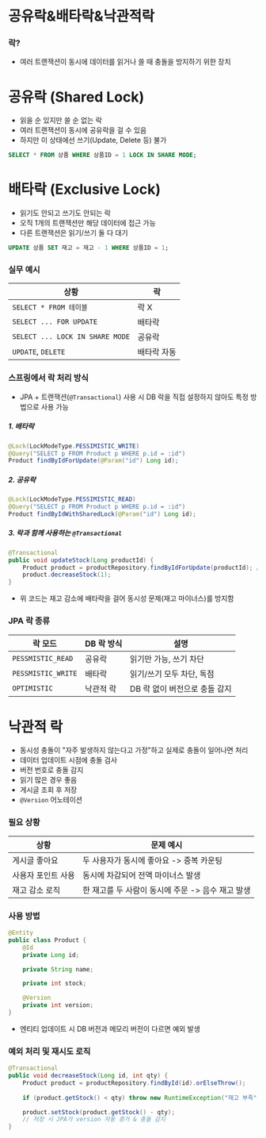 # 공유락&배타락&낙관적락
### 락?
- 여러 트랜잭션이 동시에 데이터를 읽거나 쓸 때 충돌을 방지하기 위한 장치
# 공유락 (Shared Lock)
- 읽을 순 있지만 쓸 순 없는 락
- 여러 트랜잭션이 동시에 공유락을 걸 수 있음
- 하지만 이 상태에선 쓰기(Update, Delete 등) 불가
```SQL
SELECT * FROM 상품 WHERE 상품ID = 1 LOCK IN SHARE MODE;
```
# 배타락 (Exclusive Lock)
- 읽기도 안되고 쓰기도 안되는 락
- 오직 1개의 트랜잭션만 해당 데이터에 접근 가능
- 다른 트랜잭션은 읽기/쓰기 둘 다 대기
```SQL
UPDATE 상품 SET 재고 = 재고 - 1 WHERE 상품ID = 1;
```
### 실무 예시
|상황|락|
|--|--|
|`SELECT * FROM 테이블`|락 X|
|`SELECT ... FOR UPDATE`|배타락|
|`SELECT ... LOCK IN SHARE MODE`|공유락|
|`UPDATE`, `DELETE`| 배타락 자동|
### 스프링에서 락 처리 방식
- JPA + 트랜잭션(`@Transactional`) 사용 시 DB 락을 직접 설정하지 않아도 특정 방법으로 사용 가능
##### 1. 배타락
```Java
@Lock(LockModeType.PESSIMISTIC_WRITE)
@Query("SELECT p FROM Product p WHERE p.id = :id")
Product findByIdForUpdate(@Param("id") Long id);
```
##### 2. 공유락
```Java
@Lock(LockModeType.PESSIMISTIC_READ)
@Query("SELECT p FROM Product p WHERE p.id = :id")
Product findByIdWithSharedLock(@Param("id") Long id);
```
##### 3. 락과 함께 사용하는 `@Transactional`
```Java
@Transactional
public void updateStock(Long productId) {
    Product product = productRepository.findByIdForUpdate(productId); // 배타락
    product.decreaseStock(1);
}
```
- 위 코드는 재고 감소에 배타락을 걸어 동시성 문제(재고 마이너스)를 방지함
### JPA 락 종류
|락 모드|DB 락 방식|설명|
|--|--|--|
|`PESSMISTIC_READ`|공유락|읽기만 가능, 쓰기 차단|
|`PESSMISTIC_WRITE`|배타락|읽기/쓰기 모두 차단, 독점|
|`OPTIMISTIC`|낙관적 락|DB 락 없이 버전으로 충돌 감지|
# 낙관적 락
- 동시성 충돌이 "자주 발생하지 않는다고 가정"하고 실제로 충돌이 일어나면 처리
- 데이터 업데이트 시점에 충돌 검사
- 버전 번호로 충돌 감지
- 읽기 많은 경우 좋음
- 게시글 조회 후 저장
- `@Version` 어노테이션
### 필요 상황
|상황|문제 예시|
|--|--|
|게시글 좋아요|두 사용자가 동시에 좋아요 -> 중복 카운팅|
|사용자 포인트 사용|동시에 차감되어 전액 마이너스 발생|
|재고 감소 로직|한 재고를 두 사람이 동시에 주문 -> 음수 재고 발생|
### 사용 방법
```Java
@Entity
public class Product {
    @Id
    private Long id;

    private String name;

    private int stock;

    @Version
    private int version;
}
```
- 엔티티 업데이트 시 DB 버전과 메모리 버전이 다르면 예외 발생
### 예외 처리 및 재시도 로직
```Java
@Transactional
public void decreaseStock(Long id, int qty) {
    Product product = productRepository.findById(id).orElseThrow();
    
    if (product.getStock() < qty) throw new RuntimeException("재고 부족");

    product.setStock(product.getStock() - qty);
    // 저장 시 JPA가 version 자동 증가 & 충돌 감지
}
```